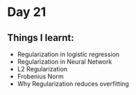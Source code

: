 # Day 21

## Things I learnt:
- Regularization in logistic regression
- Regularization in Neural Network
- L2 Regularization
- Frobenius Norm
- Why Regularization reduces overfitting 
